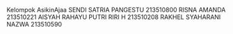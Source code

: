 Kelompok AsikinAjaa
SENDI SATRIA PANGESTU 		    213510800
RISNA AMANDA				          213510221
AISYAH RAHAYU PUTRI RIRI H 		213510208
RAKHEL SYAHARANI NAZWA 		    213510590

